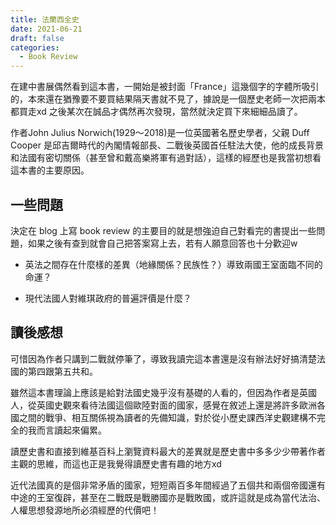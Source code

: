 ```yaml
---
title: 法蘭西全史
date: 2021-06-21
draft: false
categories:
  - Book Review
---
```


在建中書展偶然看到這本書，一開始是被封面「France」這幾個字的字體所吸引的，本來還在猶豫要不要買結果隔天書就不見了，據說是一個歷史老師一次把兩本都買走xd 之後某次在誠品才偶然再次發現，當然就決定買下來細細品讀了。

作者John Julius Norwich(1929～2018)是一位英國著名歷史學者，父親 Duff Cooper 是邱吉爾時代的內閣情報部長、二戰後英國首任駐法大使，他的成長背景和法國有密切關係（甚至曾和戴高樂將軍有過對話），這樣的經歷也是我當初想看這本書的主要原因。

## 一些問題

決定在 blog 上寫 book review 的主要目的就是想強迫自己對看完的書提出一些問題，如果之後有查到就會自己把答案寫上去，若有人願意回答也十分歡迎w

* 英法之間存在什麼樣的差異（地緣關係？民族性？）導致兩國王室面臨不同的命運？

* 現代法國人對維琪政府的普遍評價是什麼？

## 讀後感想

可惜因為作者只講到二戰就停筆了，導致我讀完這本書還是沒有辦法好好搞清楚法國的第四跟第五共和。

雖然這本書理論上應該是給對法國史幾乎沒有基礎的人看的，但因為作者是英國人，從英國史觀來看待法國這個歐陸對面的國家，感覺在敘述上還是將許多歐洲各國之間的戰爭、相互關係視為讀者的先備知識，對於從小歷史課西洋史觀建構不完全的我而言讀起來偏累。

讀歷史書和直接到維基百科上瀏覽資料最大的差異就是歷史書中多多少少帶著作者主觀的思維，而這也正是我覺得讀歷史書有趣的地方xd

近代法國真的是個非常矛盾的國家，短短兩百多年間經過了五個共和兩個帝國還有中途的王室復辟，甚至在二戰既是戰勝國亦是戰敗國，或許這就是成為當代法治、人權思想發源地所必須經歷的代價吧！